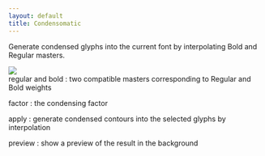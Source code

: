 ```yaml
---
layout: default
title: Condensomatic
---
```


Generate condensed glyphs into the current font by interpolating Bold and Regular masters.

<div class='container'>

<div class='screenshot'>
  <img src='{{ site.url }}/images/glyphs/interpolationCondense.png' />
</div>

<div class='captions' markdown='1'>
regular and bold
: two compatible masters corresponding to Regular and Bold weights

factor
: the condensing factor

apply
: generate condensed contours into the selected glyphs by interpolation

preview
: show a preview of the result in the background
</div>

</div>
